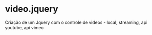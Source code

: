 # video.jquery
Criação de um Jquery com o controle de videos - local,  streaming, api youtube, api vimeo 
